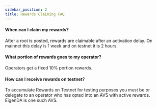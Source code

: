 ```yaml
---
sidebar_position: 2
title: Rewards Claiming FAQ
---
```




#### When can I claim my rewards?

After a root is posted, rewards are claimable after an activation delay. On mainnet this delay is 1 week and on testnet it is 2 hours.

#### What portion of rewards goes to my operator?

Operators get a fixed 10% portion rewards. 

#### How can I receive rewards on testnet?

To accumulate Rewards on Testnet for testing purposes you must be or delegate to an operator who has opted into an AVS with active rewards. EigenDA is one such AVS. 
